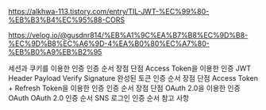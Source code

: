 https://alkhwa-113.tistory.com/entry/TIL-JWT-%EC%99%80-%EB%B3%B4%EC%95%88-CORS

https://velog.io/@gusdnr814/%EB%A1%9C%EA%B7%B8%EC%9D%B8-%EC%9D%B8%EC%A6%9D-4%EA%B0%80%EC%A7%80-%EB%B0%A9%EB%B2%95

세션과 쿠키를 이용한 인증
인증 순서
장점
단점
Access Token을 이용한 인증
JWT
Header
Payload
Verify Signature
완성된 토큰
인증 순서
장점
단점
Access Token + Refresh Token을 이용한 인증
인증 순서
장점
단점
OAuth 2.0을 이용한 인증
OAuth
OAuth 2.0
인증 순서
SNS 로그인
인증 순서
참고 사항